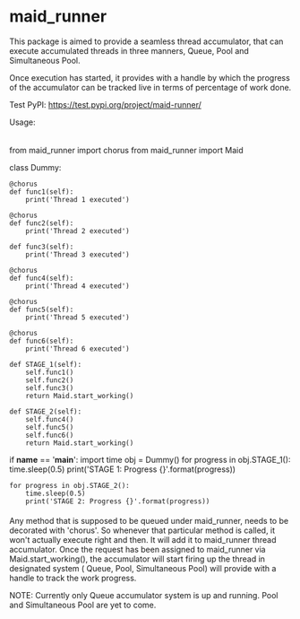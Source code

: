 # maid_runner

This package is aimed to provide a seamless thread accumulator,
that can execute accumulated threads in three manners, Queue, Pool and Simultaneous Pool.

Once execution has started, it provides with a handle by which the progress
of the accumulator can be tracked live in terms of percentage of work done.

Test PyPI: https://test.pypi.org/project/maid-runner/


Usage:
######

from maid_runner import chorus
from maid_runner import Maid


class Dummy:

    @chorus
    def func1(self):
        print('Thread 1 executed')

    @chorus
    def func2(self):
        print('Thread 2 executed')

    def func3(self):
        print('Thread 3 executed')

    @chorus
    def func4(self):
        print('Thread 4 executed')

    @chorus
    def func5(self):
        print('Thread 5 executed')

    @chorus
    def func6(self):
        print('Thread 6 executed')

    def STAGE_1(self):
        self.func1()
        self.func2()
        self.func3()
        return Maid.start_working()

    def STAGE_2(self):
        self.func4()
        self.func5()
        self.func6()
        return Maid.start_working()


if __name__ == '__main__':
    import time
    obj = Dummy()
    for progress in obj.STAGE_1():
        time.sleep(0.5)
        print('STAGE 1: Progress {}'.format(progress))

    for progress in obj.STAGE_2():
        time.sleep(0.5)
        print('STAGE 2: Progress {}'.format(progress))
       
####
Any method that is supposed to be queued under maid_runner, needs to be decorated with 'chorus'. So whenever that particular method is called, it won't actually execute right and then. It will add it to maid_runner thread accumulator.
Once the request has been assigned to maid_runner via Maid.start_working(), the accumulator will start firing up the thread in designated system ( Queue, Pool, Simultaneous Pool) will provide with a handle to track the work progress.

NOTE: Currently only Queue accumulator system is up and running.
      Pool and Simultaneous Pool are yet to come.
